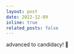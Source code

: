 ```yaml
---
layout: post
date: 2022-12-09
inline: true
related_posts: false
---
```


advanced to candidacy! :tada:
